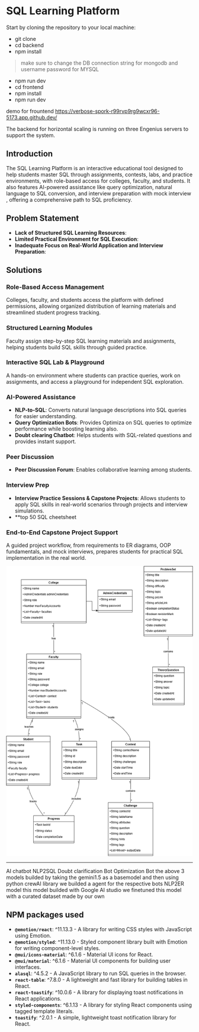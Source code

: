 # **SQL Learning Platform**

Start by cloning the repository to your local machine:

- git clone <repository-url>
- cd backend
- npm install
> make sure to change the DB connection string for mongodb and username password for MYSQL
- npm run dev
- cd frontend
- npm install
- npm run dev

demo for frountend https://verbose-spork-r99rvp9rg9wcxr96-5173.app.github.dev/

The backend for horizontal scaling is running on three Engenius servers to support the system.


## Introduction
The SQL Learning Platform is an interactive educational tool designed to help students master SQL through assignments, contests, labs, and practice environments, with role-based access for colleges, faculty, and students. It also features AI-powered assistance like query optimization, natural language to SQL conversion, and interview preparation with mock interview , offering a comprehensive path to SQL proficiency.

## Problem Statement
- **Lack of Structured SQL Learning Resources**:
- **Limited Practical Environment for SQL Execution**:
- **Inadequate Focus on Real-World Application and Interview Preparation**: 

## Solutions

### Role-Based Access Management
Colleges, faculty, and students access the platform with defined permissions, allowing organized distribution of learning materials and streamlined student progress tracking.

### Structured Learning Modules
Faculty assign step-by-step SQL learning materials and assignments, helping students build SQL skills through guided practice.

### Interactive SQL Lab & Playground
A hands-on environment where students can practice queries, work on assignments, and access a playground for independent SQL exploration.

### AI-Powered Assistance
- **NLP-to-SQL**: Converts natural language descriptions into SQL queries for easier understanding.
- **Query Optimization Bots**: Provides Optimiza on SQL queries to optimize performance while boosting learning also.
- **Doubt clearing Chatbot**: Helps students with SQL-related questions and provides instant support.

### Peer Discussion  
- **Peer Discussion Forum**: Enables collaborative learning among students.
### Interview Prep
- **Interview Practice Sessions & Capstone Projects**: Allows students to apply SQL skills in real-world scenarios through projects and interview simulations.
- **top 50 SQL cheetsheet

### End-to-End Capstone Project Support
A guided project workflow, from requirements to ER diagrams, OOP fundamentals, and mock interviews, prepares students for practical SQL implementation in the real world.

![My Image](sql.png)

---
AI chatbot
  NLP2SQL
  Doubt clarification Bot
  Optimization Bot
  the above 3 models builded by taking the gemini1.5 as a basemodel and then using python crewAI library we builded a agent for the respective bots
  NLP2ER model this model builded with Google AI studio we finetuned this model with a curated dataset made by our own

## NPM packages used
- **`@emotion/react`**: ^11.13.3 - A library for writing CSS styles with JavaScript using Emotion.
- **`@emotion/styled`**: ^11.13.0 - Styled component library built with Emotion for writing component-level styles.
- **`@mui/icons-material`**: ^6.1.6 - Material UI icons for React.
- **`@mui/material`**: ^6.1.6 - Material UI components for building user interfaces.
- **`alasql`**: ^4.5.2 - A JavaScript library to run SQL queries in the browser.
- **`react-table`**: ^7.8.0 - A lightweight and fast library for building tables in React.
- **`react-toastify`**: ^10.0.6 - A library for displaying toast notifications in React applications.
- **`styled-components`**: ^6.1.13 - A library for styling React components using tagged template literals.
- **`toastify`**: ^2.0.1 - A simple, lightweight toast notification library for React.






